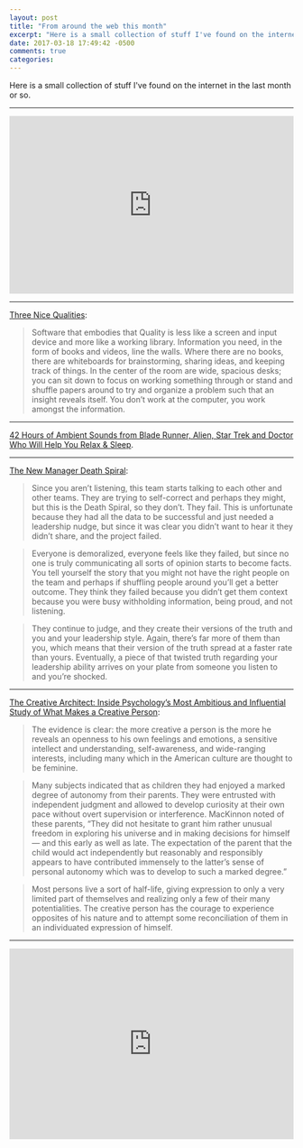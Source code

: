 ```yaml
---
layout: post
title: "From around the web this month"
excerpt: "Here is a small collection of stuff I've found on the internet in the last month or so."
date: 2017-03-18 17:49:42 -0500
comments: true
categories: 
---
```


Here is a small collection of stuff I've found on the internet in the last month or so.

---

<iframe width="100%" height="315" src="https://www.youtube.com/embed/9AP1hoNJkMk" frameborder="0" allowfullscreen></iframe>

---

[Three Nice Qualities](https://therealadam.com/2017/03/06/three-qualities/):

> Software that embodies that Quality is less like a screen and input device and more like a working library. Information you need, in the form of books and videos, line the walls. Where there are no books, there are whiteboards for brainstorming, sharing ideas, and keeping track of things. In the center of the room are wide, spacious desks; you can sit down to focus on working something through or stand and shuffle papers around to try and organize a problem such that an insight reveals itself. You don’t work at the computer, you work amongst the information.

---

[42 Hours of Ambient Sounds from Blade Runner, Alien, Star Trek and Doctor Who Will Help You Relax & Sleep](http://www.openculture.com/2017/03/get-to-sleep-with-42-hours-of-ambient-sounds-from-blade-runner-alien-star-trek-and-doctor-who.html).

---

[The New Manager Death Spiral](http://randsinrepose.com/archives/the-new-manager-death-spiral/):

> Since you aren’t listening, this team starts talking to each other and other teams. They are trying to self-correct and perhaps they might, but this is the Death Spiral, so they don’t. They fail. This is unfortunate because they had all the data to be successful and just needed a leadership nudge, but since it was clear you didn’t want to hear it they didn’t share, and the project failed.

> Everyone is demoralized, everyone feels like they failed, but since no one is truly communicating all sorts of opinion starts to become facts. You tell yourself the story that you might not have the right people on the team and perhaps if shuffling people around you’ll get a better outcome. They think they failed because you didn’t get them context because you were busy withholding information, being proud, and not listening.

> They continue to judge, and they create their versions of the truth and you and your leadership style. Again, there’s far more of them than you, which means that their version of the truth spread at a faster rate than yours. Eventually, a piece of that twisted truth regarding your leadership ability arrives on your plate from someone you listen to and you’re shocked.

---

[The Creative Architect: Inside Psychology’s Most Ambitious and Influential Study of What Makes a Creative Person](https://www.brainpickings.org/2016/12/29/the-creative-architect/):

> The evidence is clear: the more creative a person is the more he reveals an openness to his own feelings and emotions, a sensitive intellect and understanding, self-awareness, and wide-ranging interests, including many which in the American culture are thought to be feminine.

> Many subjects indicated that as children they had enjoyed a marked degree of autonomy from their parents. They were entrusted with independent judgment and allowed to develop curiosity at their own pace without overt supervision or interference. MacKinnon noted of these parents, “They did not hesitate to grant him rather unusual freedom in exploring his universe and in making decisions for himself — and this early as well as late. The expectation of the parent that the child would act independently but reasonably and responsibly appears to have contributed immensely to the latter’s sense of personal autonomy which was to develop to such a marked degree.”

> Most persons live a sort of half-life, giving expression to only a very limited part of themselves and realizing only a few of their many potentialities. The creative person has the courage to experience opposites of his nature and to attempt some reconciliation of them in an individuated expression of himself.

---

<iframe src="https://player.vimeo.com/video/202676907" width="100%" height="338" frameborder="0" webkitallowfullscreen mozallowfullscreen allowfullscreen></iframe>
